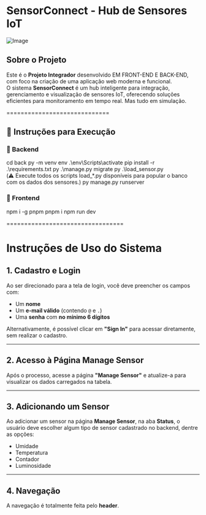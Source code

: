 # SensorConnect - Hub de Sensores IoT

![Image](https://github.com/user-attachments/assets/6b50c817-d3ed-4741-8845-76fc8265a067)

##  Sobre o Projeto

Este é o **Projeto Integrador** desenvolvido EM FRONT-END E BACK-END, com foco na criação de uma aplicação web moderna e funcional.  
O sistema **SensorConnect** é um hub inteligente para integração, gerenciamento e visualização de sensores IoT, oferecendo soluções eficientes para monitoramento em tempo real. Mas tudo em simulação.

=============================

## 🚀 Instruções para Execução

### 🔧 Backend

cd back
py -m venv env
.\env\Scripts\activate
pip install -r .\requirements.txt
py .\manage.py migrate
py .\load_sensor.py   
(⚠️ Execute todos os scripts load_*.py disponíveis para popular o banco com os dados dos sensores.)
py manage.py runserver

### 🔧 Frontend
 npm i -g pnpm
 pnpm i 
 npm run dev 

=================================

# Instruções de Uso do Sistema

## 1. Cadastro e Login

Ao ser direcionado para a tela de login, você deve preencher os campos com:

- Um **nome**
- Um **e-mail válido** (contendo `@` e `.`)
- Uma **senha** com **no mínimo 6 dígitos**

Alternativamente, é possível clicar em **"Sign In"** para acessar diretamente, sem realizar o cadastro.

---

## 2. Acesso à Página Manage Sensor

Após o processo, acesse a página **"Manage Sensor"** e atualize-a para visualizar os dados carregados na tabela.

---

## 3. Adicionando um Sensor

Ao adicionar um sensor na página **Manage Sensor**, na aba **Status**, o usuário deve escolher algum tipo de sensor cadastrado no backend, dentre as opções:

- Umidade
- Temperatura
- Contador
- Luminosidade

---

## 4. Navegação

A navegação é totalmente feita pelo **header**.
